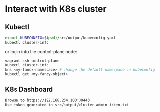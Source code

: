 # Interact with K8s cluster

## Kubectl

```bash
export KUBECONFIG=$(pwd)/src/output/kubeconfig.yaml
kubectl cluster-info
```

or login into the control-plane node:

```bash
vagrant ssh control-plane
kubectl cluster-info
kns <my-fancy-namespace> # change the default namespace in kubeconfig
kubectl get <my-fancy-object>
```

## K8s Dashboard

```bash
Browse to https://192.168.234.100:30443
Use token generated in src/output/cluster_admin_token.txt
```
